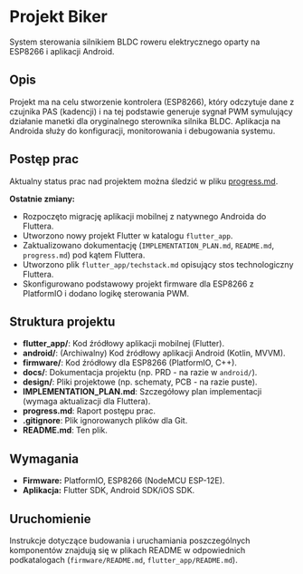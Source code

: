 # Projekt Biker

System sterowania silnikiem BLDC roweru elektrycznego oparty na ESP8266 i aplikacji Android.

## Opis

Projekt ma na celu stworzenie kontrolera (ESP8266), który odczytuje dane z czujnika PAS (kadencji) i na tej podstawie generuje sygnał PWM symulujący działanie manetki dla oryginalnego sterownika silnika BLDC. Aplikacja na Androida służy do konfiguracji, monitorowania i debugowania systemu.

## Postęp prac

Aktualny status prac nad projektem można śledzić w pliku [progress.md](progress.md).

**Ostatnie zmiany:**
*   Rozpoczęto migrację aplikacji mobilnej z natywnego Androida do Fluttera.
*   Utworzono nowy projekt Flutter w katalogu `flutter_app`.
*   Zaktualizowano dokumentację (`IMPLEMENTATION_PLAN.md`, `README.md`, `progress.md`) pod kątem Fluttera.
*   Utworzono plik `flutter_app/techstack.md` opisujący stos technologiczny Fluttera.
*   Skonfigurowano podstawowy projekt firmware dla ESP8266 z PlatformIO i dodano logikę sterowania PWM.

## Struktura projektu

*   **flutter_app/**: Kod źródłowy aplikacji mobilnej (Flutter).
*   **android/**: (Archiwalny) Kod źródłowy aplikacji Android (Kotlin, MVVM).
*   **firmware/**: Kod źródłowy dla ESP8266 (PlatformIO, C++).
*   **docs/**: Dokumentacja projektu (np. PRD - na razie w `android/`).
*   **design/**: Pliki projektowe (np. schematy, PCB - na razie puste).
*   **IMPLEMENTATION_PLAN.md**: Szczegółowy plan implementacji (wymaga aktualizacji dla Fluttera).
*   **progress.md**: Raport postępu prac.
*   **.gitignore**: Plik ignorowanych plików dla Git.
*   **README.md**: Ten plik.

## Wymagania

*   **Firmware:** PlatformIO, ESP8266 (NodeMCU ESP-12E).
*   **Aplikacja:** Flutter SDK, Android SDK/iOS SDK.

## Uruchomienie

Instrukcje dotyczące budowania i uruchamiania poszczególnych komponentów znajdują się w plikach README w odpowiednich podkatalogach (`firmware/README.md`, `flutter_app/README.md`).